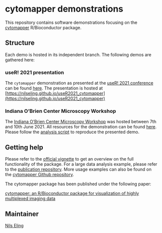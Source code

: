 # cytomapper demonstrations

This repository contains software demonstrations focusing on the [cytomapper](https://www.bioconductor.org/packages/release/bioc/html/cytomapper.html) R/Bioconductor package.

## Structure

Each demo is hosted in its independent branch.
The following demos are gathered here:

### useR! 2021 presentation

The `cytomapper` demonstration as presented at the [useR! 2021 conference](https://user2021.r-project.org/) can be found [here](https://github.com/BodenmillerGroup/cytomapper_demos/blob/useR2021/docs/index.Rmd). 
The presentation is hosted at [https://nilseling.github.io/useR2021_cytomapper](https://nilseling.github.io/useR2021_cytomapper)

### Indiana O’Brien Center Microscopy Workshop

The [Indiana O’Brien Center Microscopy Workshop](http://static.medicine.iupui.edu/obrien/2021Schedule.pdf) was hosted between 7th and 10th June 2021.
All resources for the demonstration can be found [here](https://github.com/BodenmillerGroup/cytomapper_demos/tree/IndianaOBrienCentre).
Please follow the [analysis script](https://github.com/BodenmillerGroup/cytomapper_demos/blob/IndianaOBrienCentre/scripts/cytomapper_workshop.Rmd) to reproduce the presented demo.

## Getting help

Please refer to the [official vignette](https://www.bioconductor.org/packages/release/bioc/vignettes/cytomapper/inst/doc/cytomapper.html) to get an overview on the full functionality of the package.
For a large data analysis example, please refer to the [publication repository](https://bodenmillergroup.github.io/cytomapper_publication/).
More usage examples can also be found on the [cytomapper Github repository](https://github.com/BodenmillerGroup/cytomapper).

The cytomapper package has been published under the following paper:

[cytomapper: an R/Bioconductor package for visualization of highly multiplexed imaging data](https://academic.oup.com/bioinformatics/article/36/24/5706/6050702)

## Maintainer

[Nils Eling](https://github.com/nilseling)
